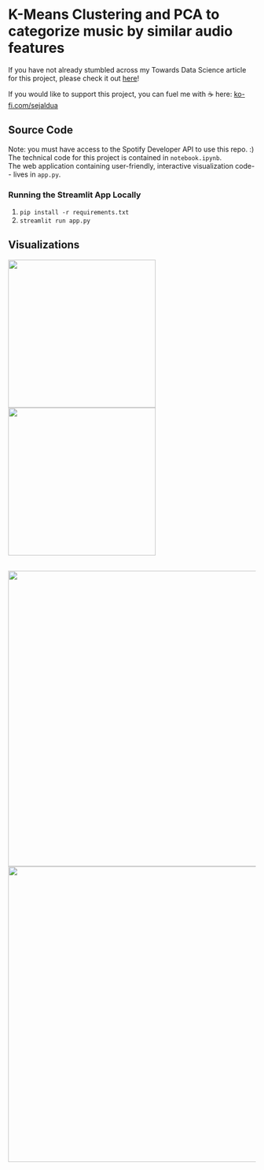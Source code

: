 # K-Means Clustering and PCA to categorize music by similar audio features

If you have not already stumbled across my Towards Data Science article for this project, please check it out [here](https://towardsdatascience.com/k-means-clustering-and-pca-to-categorize-music-by-similar-audio-features-df09c93e8b64)!

If you would like to support this project, you can fuel me with ☕ here: [ko-fi.com/sejaldua](https://ko-fi.com/sejaldua)

## Source Code

Note: you must have access to the Spotify Developer API to use this repo. :)  
The technical code for this project is contained in `notebook.ipynb`.  
The web application containing user-friendly, interactive visualization code-- lives in `app.py`.  

### Running the Streamlit App Locally

1. `pip install -r requirements.txt`
2. `streamlit run app.py`

## Visualizations

<img style="padding-right: 10px" src="./visualizations/cumulative_variance_plot.png" width="300"><img src="./visualizations/num_clusters.png" width="300">

<br>

<img src="./visualizations/clusters-2d.png" width="600">

<br>

<img src="./visualizations/polar_overlays.png" width="600">

